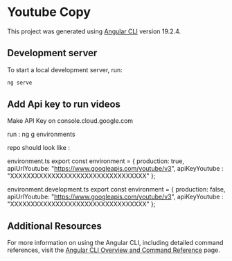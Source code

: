 # Youtube Copy

This project was generated using [Angular CLI](https://github.com/angular/angular-cli) version 19.2.4.

## Development server

To start a local development server, run:

```bash
ng serve
```

## Add Api key to run videos
Make API Key on console.cloud.google.com

run : ng g environments

repo should look like :

environment.ts
export const environment = {
    production: true,
    apiUrlYoutube: "https://www.googleapis.com/youtube/v3",
    apiKeyYoutube : "XXXXXXXXXXXXXXXXXXXXXXXXXXXXXXXXX"
};

environment.development.ts
export const environment = {
    production: false,
    apiUrlYoutube: "https://www.googleapis.com/youtube/v3",
    apiKeyYoutube : "XXXXXXXXXXXXXXXXXXXXXXXXXXXXXXXXX"
};


## Additional Resources

For more information on using the Angular CLI, including detailed command references, visit the [Angular CLI Overview and Command Reference](https://angular.dev/tools/cli) page.
